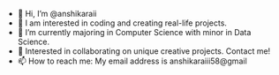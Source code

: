 - 👋 Hi, I’m @anshikaraii
- 👀 I am interested in coding and creating real-life projects.
- 🌱 I’m currently majoring in Computer Science with minor in Data Science.
- 💞️ Interested in collaborating on unique creative projects. Contact me!
- 📫 How to reach me: My email address is anshikaraiii58@gmail 

<!---
anshikaraii/anshikaraii is a ✨ special ✨ repository because its `README.md` (this file) appears on your GitHub profile.
You can click the Preview link to take a look at your changes.
--->
